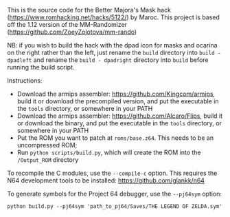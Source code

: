 This is the source code for the Better Majora's Mask hack (https://www.romhacking.net/hacks/5122/) by Maroc. This project is based off the 1.12 version of the MM-Randomizer (https://github.com/ZoeyZolotova/mm-rando)

NB: if you wish to build the hack with the dpad icon for masks and ocarina on the right rather than the left, just rename the `build` directory into `build - dpadleft` and rename the `build - dpadright` directory into `build` before running the build script.

Instructions:

- Download the armips assembler: <https://github.com/Kingcom/armips>, build it or download the precompiled version, and put the executable in the `tools` directory, or somewhere in your PATH
- Download the armips assembler: <https://github.com/Alcaro/Flips>, build it or download the binary, and put the executable in the `tools` directory, or somewhere in your PATH
- Put the ROM you want to patch at `roms/base.z64`. This needs to be an uncompressed ROM;
- Run `python scripts/build.py`, which will create the ROM into the `/Output_ROM` directory

To recompile the C modules, use the `--compile-c` option. This requires the N64 development tools to be installed: <https://github.com/glankk/n64>

To generate symbols for the Project 64 debugger, use the `--pj64sym` option:

    python build.py --pj64sym 'path_to_pj64/Saves/THE LEGEND OF ZELDA.sym'
